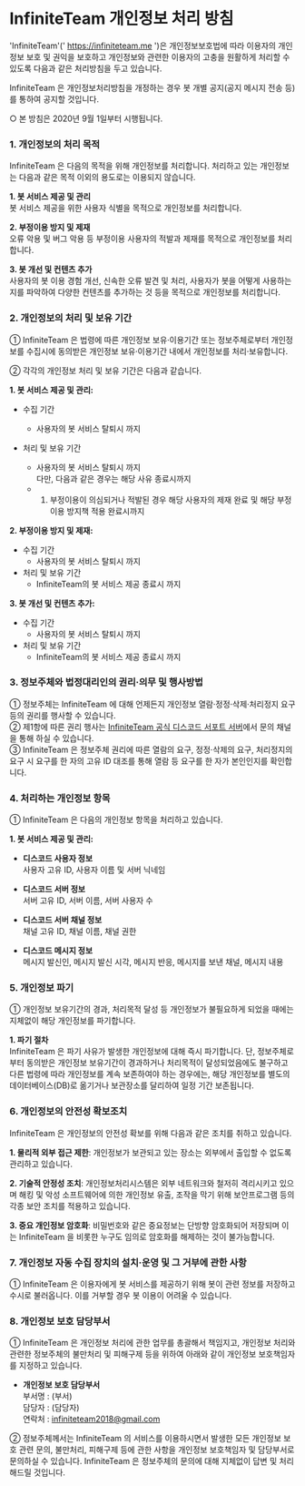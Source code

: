# InfiniteTeam 개인정보 처리 방침

'InfiniteTeam'(' https://infiniteteam.me ')은 개인정보보호법에 따라 이용자의 개인정보 보호 및 권익을 보호하고 개인정보와 관련한 이용자의 고충을 원활하게 처리할 수 있도록 다음과 같은 처리방침을 두고 있습니다.

InfiniteTeam 은 개인정보처리방침을 개정하는 경우 봇 개별 공지(공지 메시지 전송 등)를 통하여 공지할 것입니다.

○ 본 방침은 2020년 9월 1일부터 시행됩니다.

### 1. 개인정보의 처리 목적
InfiniteTeam 은 다음의 목적을 위해 개인정보를 처리합니다. 처리하고 있는 개인정보는 다음과 같은 목적 이외의 용도로는 이용되지 않습니다.

**1. 봇 서비스 제공 및 관리**   
봇 서비스 제공을 위한 사용자 식별을 목적으로 개인정보를 처리합니다.

**2. 부정이용 방지 및 제재**   
오류 악용 및 버그 악용 등 부정이용 사용자의 적발과 제재를 목적으로 개인정보를 처리합니다.

**3. 봇 개선 및 컨텐츠 추가**   
사용자의 봇 이용 경험 개선, 신속한 오류 발견 및 처리, 사용자가 봇을 어떻게 사용하는지를 파악하여 다양한 컨텐츠를 추가하는 것 등을 목적으로 개인정보를 처리합니다.

### 2. 개인정보의 처리 및 보유 기간
① InfiniteTeam 은 법령에 따른 개인정보 보유·이용기간 또는 정보주체로부터 개인정보를 수집시에 동의받은 개인정보 보유·이용기간 내에서 개인정보를 처리·보유합니다. 

② 각각의 개인정보 처리 및 보유 기간은 다음과 같습니다. 

**1. 봇 서비스 제공 및 관리:**
- 수집 기간
  - 사용자의 봇 서비스 탈퇴시 까지


- 처리 및 보유 기간
  - 사용자의 봇 서비스 탈퇴시 까지   
    다만, 다음과 같은 경우는 해당 사유 종료시까지
  - 1) 부정이용이 의심되거나 적발된 경우 해당 사용자의 제재 완료 및 해당 부정이용 방지책 적용 완료시까지

**2. 부정이용 방지 및 제재:**
- 수집 기간
  - 사용자의 봇 서비스 탈퇴시 까지   
- 처리 및 보유 기간
  - InfiniteTeam의 봇 서비스 제공 종료시 까지

**3. 봇 개선 및 컨텐츠 추가:**
- 수집 기간
  - 사용자의 봇 서비스 탈퇴시 까지   
- 처리 및 보유 기간
  - InfiniteTeam의 봇 서비스 제공 종료시 까지

### 3. 정보주체와 법정대리인의 권리·의무 및 행사방법
① 정보주체는 InfiniteTeam 에 대해 언제든지 개인정보 열람·정정·삭제·처리정지 요구 등의 권리를 행사할 수 있습니다.   
② 제1항에 따른 권리 행사는 [InfiniteTeam 공식 디스코드 서포트 서버](https://discord.gg/7aFczQk)에서 문의 채널을 통해 하실 수 있습니다.   
③ InfiniteTeam 은 정보주체 권리에 따른 열람의 요구, 정정·삭제의 요구, 처리정지의 요구 시 요구를 한 자의 고유 ID 대조를 통해 열람 등 요구를 한 자가 본인인지를 확인합니다.

### 4. 처리하는 개인정보 항목
① InfiniteTeam 은 다음의 개인정보 항목을 처리하고 있습니다.

**1. 봇 서비스 제공 및 관리:**
- **디스코드 사용자 정보**   
  사용자 고유 ID, 사용자 이름 및 서버 닉네임

- **디스코드 서버 정보**   
  서버 고유 ID, 서버 이름, 서버 사용자 수

- **디스코드 서버 채널 정보**   
  채널 고유 ID, 채널 이름, 채널 권한

- **디스코드 메시지 정보**   
  메시지 발신인, 메시지 발신 시각, 메시지 반응, 메시지를 보낸 채널, 메시지 내용

### 5. 개인정보 파기
① 개인정보 보유기간의 경과, 처리목적 달성 등 개인정보가 불필요하게 되었을 때에는 지체없이 해당 개인정보를 파기합니다.

**1. 파기 절차**   
InfiniteTeam 은 파기 사유가 발생한 개인정보에 대해 즉시 파기합니다. 단, 정보주체로부터 동의받은 개인정보 보유기간이 경과하거나 처리목적이 달성되었음에도 불구하고 다른 법령에 따라 개인정보를 계속 보존하여야 하는 경우에는, 해당 개인정보를 별도의 데이터베이스(DB)로 옮기거나 보관장소를 달리하여 일정 기간 보존됩니다.

### 6. 개인정보의 안전성 확보조치
InfiniteTeam 은 개인정보의 안전성 확보를 위해 다음과 같은 조치를 취하고 있습니다.

**1. 물리적 외부 접근 제한**: 개인정보가 보관되고 있는 장소는 외부에서 출입할 수 없도록 관리하고 있습니다.

**2. 기술적 안정성 조치**: 개인정보처리시스템은 외부 네트워크와 철저히 격리시키고 있으며 해킹 및 악성 소프트웨어에 의한 개인정보 유출, 조작을 막기 위해 보안프로그램 등의 각종 보안 조치를 적용하고 있습니다.

**3. 중요 개인정보 암호화**: 비밀번호와 같은 중요정보는 단방향 암호화되어 저장되며 이는 InfiniteTeam 을 비롯한 누구도 임의로 암호화를 해제하는 것이 불가능합니다.

### 7. 개인정보 자동 수집 장치의 설치·운영 및 그 거부에 관한 사항

① InfiniteTeam 은 이용자에게 봇 서비스를 제공하기 위해 봇이 관련 정보를 저장하고 수시로 불러옵니다. 이를 거부할 경우 봇 이용이 어려울 수 있습니다.

### 8. 개인정보 보호 담당부서

① InfiniteTeam 은 개인정보 처리에 관한 업무를 총괄해서 책임지고, 개인정보 처리와 관련한 정보주체의 불만처리 및 피해구제 등을 위하여 아래와 같이 개인정보 보호책임자를 지정하고 있습니다. 

- **개인정보 보호 담당부서**   
  부서명 : (부서)   
  담당자 : (담당자)   
  연락처 : infiniteteam2018@gmail.com   

② 정보주체께서는 InfiniteTeam 의 서비스를 이용하시면서 발생한 모든 개인정보 보호 관련 문의, 불만처리, 피해구제 등에 관한 사항을 개인정보 보호책임자 및 담당부서로 문의하실 수 있습니다. InfiniteTeam 은 정보주체의 문의에 대해 지체없이 답변 및 처리해드릴 것입니다. 